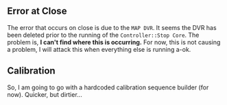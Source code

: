 ## Error at Close

The error that occurs on close is due to the ``MAP DVR``.  It seems the DVR has been deleted prior to the running of the ``Controller::Stop Core``.  The problem is, **I can't find where this is occurring.**  For now, this is not causing a problem, I will attack this when everything else is running a-ok.

## Calibration

So, I am going to go with a hardcoded calibration sequence builder (for now).  Quicker, but dirtier...
